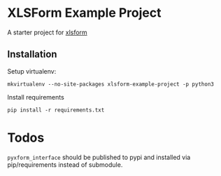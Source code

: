 # XLSForm Example Project

A starter project for [xlsform](https://github.com/XLSForm/pyxform)

## Installation

Setup virtualenv:

`mkvirtualenv --no-site-packages xlsform-example-project -p python3`


Install requirements

`pip install -r requirements.txt`

# Todos

`pyxform_interface` should be published to pypi and installed via pip/requirements instead of submodule.
